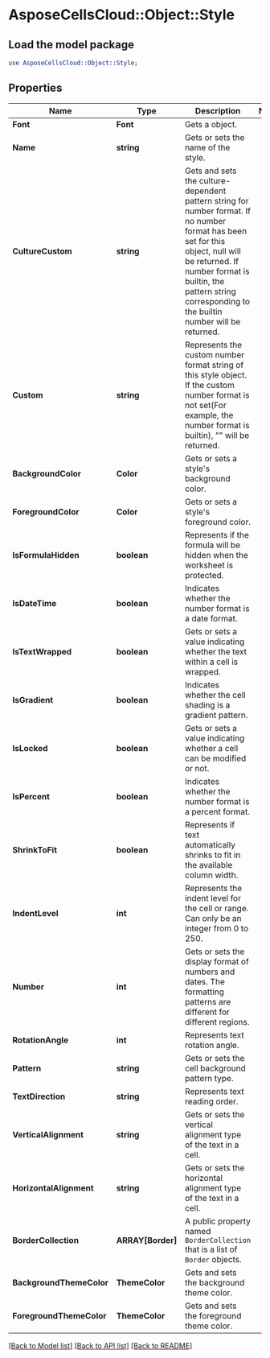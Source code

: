 # AsposeCellsCloud::Object::Style 

## Load the model package
```perl
use AsposeCellsCloud::Object::Style;
```

## Properties
Name | Type | Description | Notes
------------ | ------------- | ------------- | -------------
**Font** | **Font** | Gets a  object.  |
**Name** | **string** | Gets or sets the name of the style.  |
**CultureCustom** | **string** | Gets and sets the culture-dependent pattern string for number format.            If no number format has been set for this object, null will be returned.            If number format is builtin, the pattern string corresponding to the builtin number will be returned.  |
**Custom** | **string** | Represents the custom number format string of this style object.            If the custom number format is not set(For example, the number format is builtin), "" will be returned.  |
**BackgroundColor** | **Color** | Gets or sets a style's background color.  |
**ForegroundColor** | **Color** | Gets or sets a style's foreground color.  |
**IsFormulaHidden** | **boolean** | Represents if the formula will be hidden when the worksheet is protected.  |
**IsDateTime** | **boolean** | Indicates whether the number format is a date format.  |
**IsTextWrapped** | **boolean** | Gets or sets a value indicating whether the text within a cell is wrapped.  |
**IsGradient** | **boolean** | Indicates whether the cell shading is a gradient pattern.  |
**IsLocked** | **boolean** | Gets or sets a value indicating whether a cell can be modified or not.  |
**IsPercent** | **boolean** | Indicates whether the number format is a percent format.  |
**ShrinkToFit** | **boolean** | Represents if text automatically shrinks to fit in the available column width.  |
**IndentLevel** | **int** | Represents the indent level for the cell or range. Can only be an integer from 0 to 250.  |
**Number** | **int** | Gets or sets the display format of numbers and dates. The formatting patterns are different for different regions.  |
**RotationAngle** | **int** | Represents text rotation angle.  |
**Pattern** | **string** | Gets or sets the cell background pattern type.  |
**TextDirection** | **string** | Represents text reading order.  |
**VerticalAlignment** | **string** | Gets or sets the vertical alignment type of the text in a cell.  |
**HorizontalAlignment** | **string** | Gets or sets the horizontal alignment type of the text in a cell.  |
**BorderCollection** | **ARRAY[Border]** | A public property named `BorderCollection` that is a list of `Border` objects. |
**BackgroundThemeColor** | **ThemeColor** | Gets and sets the background theme color.  |
**ForegroundThemeColor** | **ThemeColor** | Gets and sets the foreground theme color.  |  

[[Back to Model list]](../README.md#documentation-for-models) [[Back to API list]](../README.md#documentation-for-api-endpoints) [[Back to README]](../README.md)

